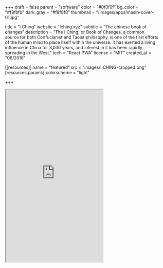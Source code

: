 +++
draft = false
parent = "software"
color = "#0f0f0f"
bg_color = "#f8fbfb"
dark_gray = "#f8f8f8"
thumbnail = "/images/apps/masin-cover-01.jpg"

title = "I Ching"
website = "iching.xyz"
subtitle = "The chinese book of changes"
description = "The I Ching, or Book of Changes, a common source for both Confucianist and Taoist philosophy, is one of the first efforts of the human mind to place itself within the universe. It has exerted a living influence in China for 3,000 years, and interest in it has been rapidly spreading in the West."
tech = "React PWA"
license = "MIT"
created_at = "06/2018"

[[resources]]
  name = "featured"
  src = "images/I CHING-cropped.png"
  [resources.params]
    colorscheme = "light"

+++

<div class="cellphone">
    <div class="cellphone-mask">
        <div class="cellphone-screen">
            <iframe src="http://barrabinfc.github.io/iching/?media=small" width="320" height="568">
            </iframe>
        </div>
    </div>
</div>
